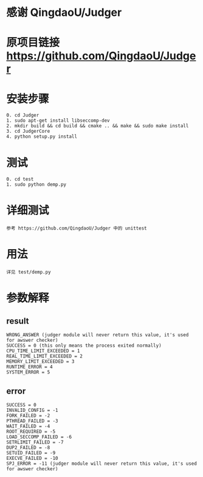 
# 感谢 QingdaoU/Judger

# 原项目链接 https://github.com/QingdaoU/Judger

# 安装步骤
    0. cd Judger
    1. sudo apt-get install libseccomp-dev
    2. mkdir build && cd build && cmake .. && make && sudo make install
    3. cd JudgerCore
    4. python setup.py install

# 测试

    0. cd test
    1. sudo python demp.py

# 详细测试
    参考 https://github.com/QingdaoU/Judger 中的 unittest

# 用法
    详见 test/demp.py

# 参数解释

## result 
    WRONG_ANSWER (judger module will never return this value, it's used for awswer checker)
    SUCCESS = 0 (this only means the process exited normally)
    CPU_TIME_LIMIT_EXCEEDED = 1
    REAL_TIME_LIMIT_EXCEEDED = 2
    MEMORY_LIMIT_EXCEEDED = 3
    RUNTIME_ERROR = 4
    SYSTEM_ERROR = 5

## error 
    SUCCESS = 0
    INVALID_CONFIG = -1
    FORK_FAILED = -2
    PTHREAD_FAILED = -3
    WAIT_FAILED = -4
    ROOT_REQUIRED = -5
    LOAD_SECCOMP_FAILED = -6
    SETRLIMIT_FAILED = -7
    DUP2_FAILED = -8
    SETUID_FAILED = -9
    EXECVE_FAILED = -10
    SPJ_ERROR = -11 (judger module will never return this value, it's used for awswer checker)
